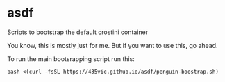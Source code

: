 # asdf
Scripts to bootstrap the default crostini container

You know, this is mostly just for me. But if you want to use this, go ahead.

To run the main bootsrapping script run this:

`bash <(curl -fsSL https://435vic.github.io/asdf/penguin-boostrap.sh)`
